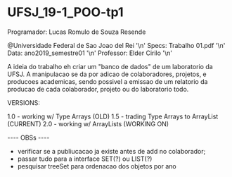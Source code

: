 # UFSJ_19-1_POO-tp1

Programador: Lucas Romulo de Souza Resende

@Universidade Federal de Sao Joao del Rei '\n'
Specs: Trabalho 01.pdf '\n'
Data: ano2019_semestre01 '\n'
Professor: Elder Cirilo '\n'


A ideia do trabalho eh criar um "banco de dados" de um laboratorio da UFSJ.
A manipulacao se da por adicao de colaboradores, projetos, e producoes academicas,
  sendo possivel a emissao de um relatorio da producao de cada colaborador,
  projeto ou do laboratorio todo. 
  
  
  
VERSIONS:

1.0 - working w/ Type Arrays  (OLD)
1.5 - trading Type Arrays to ArrayList (CURRENT)
2.0 - working w/ ArrayLists   (WORKING ON)




---- OBSs ----
- verificar se a publiucacao ja existe antes de add no colaborador;
- passar tudo para a interface SET(?) ou LIST(?)
- pesquisar treeSet para ordenacao dos objetos por ano


